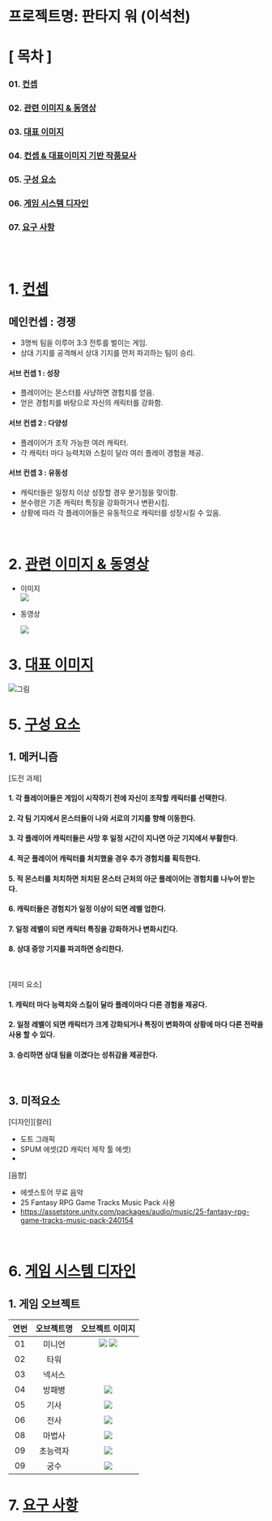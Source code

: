 # 프로젝트명: 판타지 워 (이석천)


# [ 목차 ]
### 01. [컨셉 ](#1-컨셉)
### 02. [관련 이미지 & 동영상 ](#2-관련-이미지--동영상)
### 03. [대표 이미지 ](#3-대표-이미지)
### 04. [컨셉 & 대표이미지 기반 작품묘사 ](#4-컨셉--대표이미지-기반-작품묘사)
### 05. [구성 요소 ](#5-구성-요소)
### 06. [게임 시스템 디자인 ](#6-게임-시스템-디자인)
### 07. [요구 사항 ](#7-요구-사항)

<br><br>

# 1. [컨셉](#01-컨셉)

## 메인컨셉 : 경쟁

- 3명씩 팀을 이루어 3:3 전투를 벌이는 게임.
- 상대 기지를 공격해서 상대 기지를 먼저 파괴하는 팀이 승리.

#### 서브 컨셉 1 : 성장

- 플레이어는 몬스터를 사냥하면 경험치를 얻음.
- 얻은 경험치를 바탕으로 자신의 캐릭터를 강화함.

#### 서브 컨셉 2 : 다양성

- 플레이어가 조작 가능한 여러 캐릭터.
- 각 캐릭터 마다 능력치와 스킬이 달라 여러 플레이 경험을 제공.


#### 서브 컨셉 3 : 유동성

- 캐릭터들은 일정치 이상 성장할 경우 분기점을 맞이함.
- 분수령은 기존 캐릭터 특징을 강화하거나 변환시킴.
- 상황에 따라 각 플레이어들은 유동적으로 캐릭터를 성장시킬 수 있음.

<!--
#### 서브 컨셉 4 : 에픽 몬스터

- 맵 곳곳에 중립 몬스터 존재.
- 중립 몬스터를 사냥할 시 팀적인 이득을 제공함.
- 지루한 대치 상황을 타게하거나 역전의 발판이 될 수 있음.
-->

<br>

# 2. [관련 이미지 & 동영상](#02-관련-이미지--동영상)

- 이미지  
  <img src="./img/관련이미지.jpg">
 
- 동영상

  [![](./img/영상이미지.png)](https://youtu.be/OVBfIrPvq8g)

# 3. [대표 이미지](#03-대표-이미지)

![그림](./img/관련이미지.png)

# 5. [구성 요소](#05-구성-요소)

## 1. 메커니즘

[도전 과제]

#### 1. 각 플레이어들은 게임이 시작하기 전에 자신이 조작할 캐릭터를 선택한다.
#### 2. 각 팀 기지에서 몬스터들이 나와 서로의 기지를 향해 이동한다.
#### 3. 각 플레이어 캐릭터들은 사망 후 일정 시간이 지나면 아군 기지에서 부활한다.
#### 4. 적군 플레이어 캐릭터를 처치했을 경우 추가 경험치를 획득한다.
#### 5. 적 몬스터를 처치하면 처치된 몬스터 근처의 아군 플레이어는 경험치를 나누어 받는다.
#### 6. 캐릭터들은 경험치가 일정 이상이 되면 레벨 업한다.
#### 7. 일정 레벨이 되면 캐릭터 특징을 강화하거나 변화시킨다.
#### 8. 상대 중앙 기지를 파괴하면 승리한다.

<br>

[재미 요소]

#### 1. 캐릭터 마다 능력치와 스킬이 달라 플레이마다 다른 경험을 제공다.
#### 2. 일정 레벨이 되면 캐릭터가 크게 강화되거나 특징이 변화하여 상황에 마다 다른 전략을 사용 할 수 있다.
#### 3. 승리하면 상대 팀을 이겼다는 성취감을 제공한다.
<br>

## 3. 미적요소

[디자인][컬러]  
- 도트 그래픽
- SPUM 에셋(2D 캐릭터 제작 툴 에셋)
-

[음향]  
- 에셋스토어 무료 음악
- 25 Fantasy RPG Game Tracks Music Pack 사용
- https://assetstore.unity.com/packages/audio/music/25-fantasy-rpg-game-tracks-music-pack-240154

<br>

# 6. [게임 시스템 디자인](#06-게임-시스템-디자인)

## 1. 게임 오브젝트

|연번|오브젝트명|오브젝트 이미지|
|:----:|:----:|:----:|
|01|미니언|<img src="./img/minion_b.png"> <img src="./img/minion_r.png">|
|02|타워||
|03|넥서스||
|04|방패병|<img src="./img/shielder.png">|
|05|기사|<img src="./img/knight.png">|
|06|전사|<img src="./img/babarian.png">|
|08|마법사|<img src="./img/magicion.png">|
|09|초능력자|<img src="./img/psychic.png">|
|09|궁수|<img src="./img/archer.png">|

# 7. [요구 사항](#07-요구-사항)
